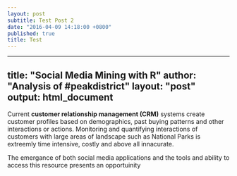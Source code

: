```yaml
---
layout: post
subtitle: Test Post 2
date: "2016-04-09 14:18:00 +0800"
published: true
title: Test
---
```

---
title: "Social Media Mining with R"
author: "Analysis of #peakdistrict"
layout: "post"
output: html_document
---

Current **customer relationship management (CRM)** systems create customer profiles based on 
demographics, past buying patterns and other interactions or actions. Monitoring and quantifying
interactions of customers with large areas of landscape such as National Parks is extreemly time
intensive, costly and above all innacurate. 

The emergance of both social media applications and the tools and ability to access this resource
presents an opportuinity 